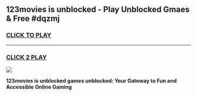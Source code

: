 
## 123movies is unblocked - Play Unblocked Gmaes & Free #dqzmj
<h3>
<a href="https://news.freeplayer.one?title=123movies_is_unblocked&ref=24F">CLICK TO PLAY</a></h3>
<hr>

<h3>
<a href="https://news.freeplayer.one?title=123movies_is_unblocked&ref=24F">CLICK 2 PLAY</a>
  
</h3>

<a href="https://news.freeplayer.one?title=123movies_is_unblocked&ref=24F/"><img src="https://clearcache.store/games.png"></a>


**123movies is unblocked games unblocked: Your Gateway to Fun and Accessible Online Gaming**
